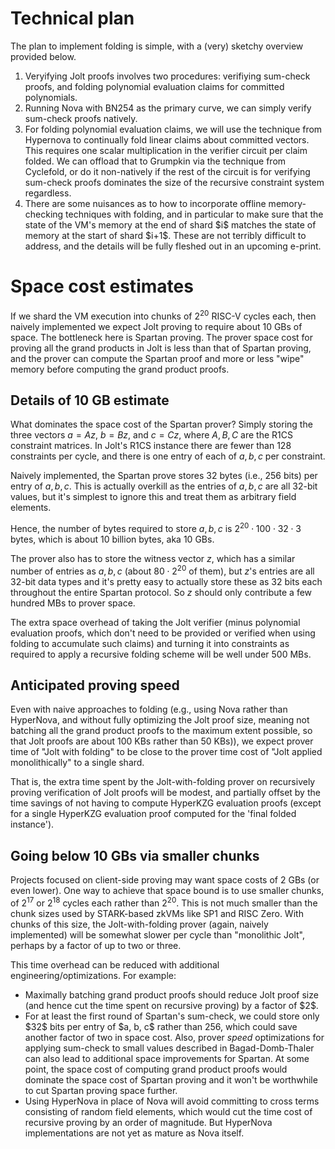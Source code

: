 # Technical plan

The plan to implement folding is simple, with a (very) sketchy overview provided below. 

<OL>
  <LI> Veryifying Jolt proofs involves two procedures: verifiying sum-check proofs, and folding 
polynomial evaluation claims for committed polynomials. </LI>

<LI> Running Nova with BN254 as the primary curve, we can simply verify sum-check proofs natively. </LI>

<LI> For folding polynomial evaluation claims, we will use the technique from Hypernova to continually fold 
linear claims about committed vectors. This requires one scalar multiplication in the verifier circuit per claim folded.
We can offload that to Grumpkin via the technique from Cyclefold, or do it non-natively 
if the rest of the circuit is for verifying sum-check proofs dominates the size of the recursive constraint system regardless. </LI>

<LI> There are some nuisances as to how to incorporate offline memory-checking techniques with folding,
  and in particular to make sure that the state of the VM's memory at the end 
of shard $i$ matches the state of memory at the start of shard $i+1$. These are not terribly difficult to address,
and the details will be fully fleshed out in an upcoming e-print.</LI>

</OL>

# Space cost estimates

If we shard the VM execution into chunks of $2^{20}$ RISC-V cycles each, then naively implemented we expect Jolt proving to require about 10 GBs of space. The bottleneck here is Spartan proving. The prover space cost for proving all the grand products in Jolt is less than that of Spartan proving, and the prover can compute the Spartan proof and more or less "wipe" memory before computing the grand product proofs. 

## Details of $10$ GB estimate

What dominates the space cost of the Spartan prover? Simply storing the three vectors $a=Az$, $b=Bz$, and $c=Cz$, where $A, B, C$ are the R1CS constraint matrices. In Jolt's R1CS instance there are fewer than $128$ constraints per cycle, and there is one entry of each of $a, b, c$ per constraint. 

Naively implemented, the Spartan prove stores $32$ bytes (i.e., $256$ bits) per entry of $a, b, c$. This is actually overkill as the entries of $a, b, c$ are all $32$-bit values, but it's simplest to ignore this and treat them as arbitrary field elements. 

Hence, the number of bytes required to store $a, b, c$ is 
$2^{20} \cdot 100 \cdot 32 \cdot 3$ bytes, which is about $10$ billion bytes, aka $10$ GBs. 

The prover also has to store the witness vector $z$, which has a similar number of entries as $a, b, c$ (about $80 \cdot 2^{20}$ of them), but $z$'s entries are all 32-bit data types and it's pretty easy to actually store these as $32$ bits each throughout the entire Spartan protocol. So $z$ should only contribute a few hundred MBs to prover space. 

The extra space overhead of taking the Jolt verifier (minus polynomial evaluation proofs, which don't need to be provided or verified when using folding to accumulate such claims) and turning it into constraints as required to apply a recursive folding scheme will be well under $500$ MBs. 

## Anticipated proving speed

Even with naive approaches to folding (e.g., using Nova rather than HyperNova, and without fully optimizing the Jolt proof size, meaning not batching all the grand product proofs to the maximum extent possible, so that Jolt proofs are about $100$ KBs rather than $50$ KBs)), we expect prover time of "Jolt with folding" to be close to the prover time cost of "Jolt applied monolithically" to a single shard. 

That is, the extra time spent by the Jolt-with-folding prover on recursively proving verification of Jolt proofs will be modest, and partially offset by the time savings of not having to compute HyperKZG evaluation proofs (except for a single HyperKZG evaluation proof computed for the 'final folded instance'). 

## Going below 10 GBs via smaller chunks

Projects focused on client-side proving may want space costs of 2 GBs (or even lower). One way to achieve that space bound is to use smaller chunks, of $2^{17}$ or $2^{18}$ cycles each rather than $2^{20}$. This is not much smaller than the chunk sizes used by STARK-based zkVMs like SP1 and RISC Zero. With chunks of this size, the Jolt-with-folding prover (again, naively implemented) will be somewhat slower per cycle than "monolithic Jolt", perhaps by a factor of up to two or three. 

This time overhead can be reduced with additional engineering/optimizations. For example: 

<UL>

<LI> Maximally batching grand product proofs should reduce Jolt proof size (and hence cut the time spent on recursive proving) by a factor of $2$. </LI>
  
<LI> For at least the first round of Spartan's sum-check, we could store only $32$ bits per entry of $a, b, c$ rather than 256, which could save another factor of two in space cost. Also, prover <i>speed</i> optimizations for applying sum-check to small values described in Bagad-Domb-Thaler can also lead to additional space improvements for Spartan. At some point, the space cost of computing grand product proofs would dominate the space cost of Spartan proving and it won't be worthwhile to cut Spartan proving space further. </LI>

<LI> Using HyperNova in place of Nova will avoid committing to cross terms consisting of random field elements, which would cut the time cost of recursive proving by an order of magnitude. But HyperNova implementations are not yet as mature as Nova itself. </LI>

</UL>
